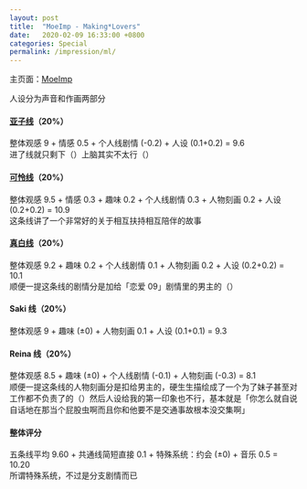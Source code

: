 ```yaml
---
layout: post
title:  "MoeImp - Making*Lovers"
date:   2020-02-09 16:33:00 +0800
categories: Special
permalink: /impression/ml/
---
```


主页面：[MoeImp](http://yoro.xyz/impression)

人设分为声音和作画两部分

#### [亚子线](http://yoro.xyz/kawaiigirls/2019/12/12/ml-ako-mashiro.html)（20%）

整体观感 9 + 情感 0.5 + 个人线剧情 (-0.2) + 人设 (0.1+0.2) = 9.6<br />
进了线就只剩下（）上脑其实不太行（）

#### [可怜线](http://yoro.xyz/kawaiigirls/2019/12/08/ml-karen.html)（20%）

整体观感 9.5 + 情感 0.3 + 趣味 0.2 + 个人线剧情 0.3 + 人物刻画 0.2 + 人设 (0.2+0.2) = 10.9<br />
这条线讲了一个非常好的关于相互扶持相互陪伴的故事

#### [真白线](http://yoro.xyz/kawaiigirls/2019/12/12/ml-ako-mashiro.html)（20%）

整体观感 9.2 + 趣味 0.2 + 个人线剧情 0.1 + 人物刻画 0.2 + 人设 (0.2+0.2) = 10.1<br />
顺便一提这条线的剧情分是加给「恋爱 09」剧情里的男主的（）

#### Saki 线（20%）

整体观感 9 + 趣味 (±0) + 人物刻画 0.1 + 人设 (0.1+0.1) = 9.3

#### Reina 线（20%）

整体观感 8.5 + 趣味 (±0) + 个人线剧情 (-0.1) + 人物刻画 (-0.3) = 8.1<br />
顺便一提这条线的人物刻画分是扣给男主的，硬生生描绘成了一个为了妹子甚至对工作都不负责了的（）然后人设给我的第一印象也不行，基本就是「你怎么就自说自话地在那当个屁股虫啊而且你和他要不是交通事故根本没交集啊」

#### 整体评分

五条线平均 9.60 + 共通线简短直接 0.1 + 特殊系统：约会 (±0) + 音乐 0.5 = 10.20<br />
所谓特殊系统，不过是分支剧情而已
